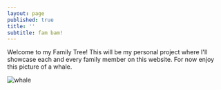 ```yaml
---
layout: page
published: true
title: ''
subtitle: fam bam!
---
```

Welcome to my Family Tree! This will be my personal project where I'll showcase each and every family member on this website. 
For now enjoy this picture of a whale.

![whale ](https://img.purch.com/w/660/aHR0cDovL3d3dy5saXZlc2NpZW5jZS5jb20vaW1hZ2VzL2kvMDAwLzAxNi85OTYvb3JpZ2luYWwvaHVtcGJhY2t3aGFsZS5qcGc=)
